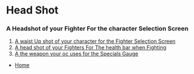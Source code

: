 # Head Shot

### A Headshot of your Fighter For the character Selection Screen


1. [A waist Up shot of your character for the Fighter Selection Screen](./waist-up-shot)
3. [A head shot of your Fighters For The health bar when Fighting](./head-shot-fight-screen)
4. [A the weapon your oc uses for the Specials Gauge](./specials-gauge-weapon)

- [Home](../)
